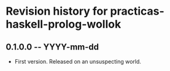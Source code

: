 # Revision history for practicas-haskell-prolog-wollok

## 0.1.0.0 -- YYYY-mm-dd

* First version. Released on an unsuspecting world.
